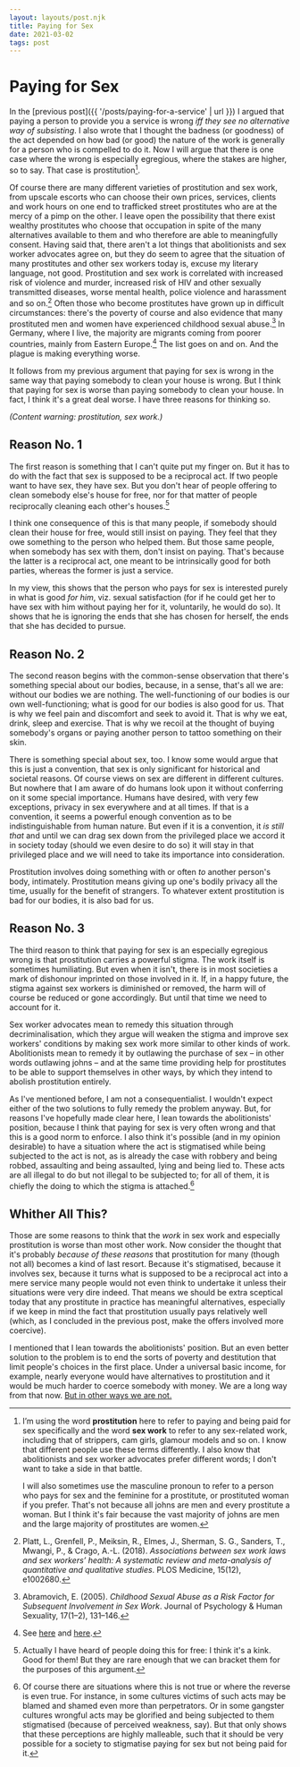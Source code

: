 ```yaml
---
layout: layouts/post.njk
title: Paying for Sex
date: 2021-03-02
tags: post
---
```


# Paying for Sex

In the [previous post]({{ '/posts/paying-for-a-service' | url }}) I argued that paying a person to provide you a service is wrong _iff they see no alternative way of subsisting_. I also wrote that I thought the badness (or goodness) of the act depended on how bad (or good) the nature of the work is generally for a person who is compelled to do it. Now I will argue that there is one case where the wrong is especially egregious, where the stakes are higher, so to say. That case is prostitution[^1].

Of course there are many different varieties of prostitution and sex work, from upscale escorts who can choose their own prices, services, clients and work hours on one end to trafficked street prostitutes who are at the mercy of a pimp on the other. I leave open the possibility that there exist wealthy prostitutes who choose that occupation in spite of the many alternatives available to them and who therefore are able to meaningfully consent. Having said that, there aren't a lot things that abolitionists and sex worker advocates agree on, but they do seem to agree that the situation of many prostitutes and other sex workers today is, excuse my literary language, not good. Prostitution and sex work is correlated with increased risk of violence and murder, increased risk of HIV and other sexually transmitted diseases, worse mental health, police violence and harassment and so on.[^2] Often those who become prostitutes have grown up in difficult circumstances: there's the poverty of course and also evidence that many prostituted men and women have experienced childhood sexual abuse.[^3] In Germany, where I live, the majority are migrants coming from poorer countries, mainly from Eastern Europe.[^4] The list goes on and on. And the plague is making everything worse.

It follows from my previous argument that paying for sex is wrong in the same way that paying somebody to clean your house is wrong. But I think that paying for sex is worse than paying somebody to clean your house. In fact, I think it's a great deal worse. I have three reasons for thinking so.

_(Content warning: prostitution, sex work.)_

## Reason No. 1

The first reason is something that I can't quite put my finger on. But it has to do with the fact that sex is supposed to be a reciprocal act. If two people want to have sex, they have sex. But you don't hear of people offering to clean somebody else's house for free, nor for that matter of people reciprocally cleaning each other's houses.[^5]

I think one consequence of this is that many people, if somebody should clean their house for free, would still insist on paying. They feel that they owe something to the person who helped them. But those same people, when somebody has sex with them, don't insist on paying. That's because the latter is a reciprocal act, one meant to be intrinsically good for both parties, whereas the former is just a service.

In my view, this shows that the person who pays for sex is interested purely in what is good _for him_, viz. sexual satisfaction (for if he could get her to have sex with him without paying her for it, voluntarily, he would do so). It shows that he is ignoring the ends that she has chosen for herself, the ends that she has decided to pursue.

## Reason No. 2

The second reason begins with the common-sense observation that there's something special about our bodies, because, in a sense, that's all we are: without our bodies we are nothing. The well-functioning of our bodies is our own well-functioning; what is good for our bodies is also good for us. That is why we feel pain and discomfort and seek to avoid it. That is why we eat, drink, sleep and exercise. That is why we recoil at the thought of buying somebody's organs or paying another person to tattoo something on their skin.

There is something special about sex, too. I know some would argue that this is just a convention, that sex is only significant for historical and societal reasons. Of course views on sex are different in different cultures. But nowhere that I am aware of do humans look upon it without conferring on it some special importance. Humans have desired, with very few exceptions, privacy in sex everywhere and at all times. If that is a convention, it seems a powerful enough convention as to be indistinguishable from human nature. But even if it is a convention, it _is still that_ and until we can drag sex down from the privileged place we accord it in society today (should we even desire to do so) it will stay in that privileged place and we will need to take its importance into consideration.

Prostitution involves doing something with or often _to_ another person's body, intimately. Prostitution means giving up one's bodily privacy all the time, usually for the benefit of strangers. To whatever extent prostitution is bad for our bodies, it is also bad for us.

## Reason No. 3

The third reason to think that paying for sex is an especially egregious wrong is that prostitution carries a powerful stigma. The work itself is sometimes humiliating. But even when it isn't, there is in most societies a mark of dishonour imprinted on those involved in it. If, in a happy future, the stigma against sex workers is diminished or removed, the harm will of course be reduced or gone accordingly. But until that time we need to account for it.

Sex worker advocates mean to remedy this situation through decriminalisation, which they argue will weaken the stigma and improve sex workers' conditions by making sex work more similar to other kinds of work. Abolitionists mean to remedy it by outlawing the purchase of sex – in other words outlawing johns – and at the same time providing help for prostitutes to be able to support themselves in other ways, by which they intend to abolish prostitution entirely.

As I've mentioned before, I am not a consequentialist. I wouldn't expect either of the two solutions to fully remedy the problem anyway. But, for reasons I've hopefully made clear here, I lean towards the abolitionists' position, because I think that paying for sex is very often wrong and that this is a good norm to enforce. I also think it's possible (and in my opinion desirable) to have a situation where the act is stigmatised while being subjected to the act is not, as is already the case with robbery and being robbed, assaulting and being assaulted, lying and being lied to. These acts are all illegal to do but not illegal to be subjected to; for all of them, it is chiefly the doing to which the stigma is attached.[^6]

## Whither All This?

Those are some reasons to think that the _work_ in sex work and especially prostitution is worse than most other work. Now consider the thought that it's probably _because of these reasons_ that prostitution for many (though not all) becomes a kind of last resort. Because it's stigmatised, because it involves sex, because it turns what is supposed to be a reciprocal act into a mere service many people would not even think to undertake it unless their situations were very dire indeed. That means we should be extra sceptical today that any prostitute in practice has meaningful alternatives, especially if we keep in mind the fact that prostitution usually pays relatively well (which, as I concluded in the previous post, make the offers involved more coercive).

I mentioned that I lean towards the abolitionists' position. But an even better solution to the problem is to end the sorts of poverty and destitution that limit people's choices in the first place. Under a universal basic income, for example, nearly everyone would have alternatives to prostitution and it would be much harder to coerce somebody with money. We are a long way from that now. [But in other ways we are not.](https://www.givedirectly.org/ubi-study/)

[^1]:
    I’m using the word **prostitution** here to refer to paying and being paid for sex specifically and the word **sex work** to refer to any sex-related work, including that of strippers, cam girls, glamour models and so on. I know that different people use these terms differently. I also know that abolitionists and sex worker advocates prefer different words; I don't want to take a side in that battle.

    I will also sometimes use the masculine pronoun to refer to a person who pays for sex and the feminine for a prostitute, or prostituted woman if you prefer. That's not because all johns are men and every prostitute a woman. But I think it's fair because the vast majority of johns are men and the large majority of prostitutes are women.

[^2]: Platt, L., Grenfell, P., Meiksin, R., Elmes, J., Sherman, S. G., Sanders, T., Mwangi, P., & Crago, A.-L. (2018). _Associations between sex work laws and sex workers’ health: A systematic review and meta-analysis of quantitative and qualitative studies_. PLOS Medicine, 15(12), e1002680.
[^3]: Abramovich, E. (2005). _Childhood Sexual Abuse as a Risk Factor for Subsequent Involvement in Sex Work_. Journal of Psychology & Human Sexuality, 17(1–2), 131–146.
[^4]: See [here](https://en.wikipedia.org/wiki/Prostitution_in_Germany#COVID-19_pandemic) and [here](https://en.wikipedia.org/wiki/Prostitution_in_Germany#Extent_of_prostitution_and_associated_issues).
[^5]: Actually I have heard of people doing this for free: I think it's a kink. Good for them! But they are rare enough that we can bracket them for the purposes of this argument.
[^6]: Of course there are situations where this is not true or where the reverse is even true. For instance, in some cultures victims of such acts may be blamed and shamed even more than perpetrators. Or in some gangster cultures wrongful acts may be glorified and being subjected to them stigmatised (because of perceived weakness, say). But that only shows that these perceptions are highly malleable, such that it should be very possible for a society to stigmatise paying for sex but not being paid for it.
